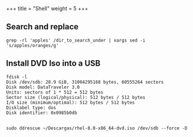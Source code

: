 +++
title = "Shell"
weight = 5
+++

## Search and replace

```
grep -rl 'apples' /dir_to_search_under | xargs sed -i 's/apples/oranges/g'
```

## Install DVD Iso into a USB

```
fdisk -l
Disk /dev/sdb: 28.9 GiB, 31004295168 bytes, 60555264 sectors
Disk model: DataTraveler 3.0
Units: sectors of 1 * 512 = 512 bytes
Sector size (logical/physical): 512 bytes / 512 bytes
I/O size (minimum/optimal): 512 bytes / 512 bytes
Disklabel type: dos
Disk identifier: 0x0985b0db


sudo ddrescue ~/Descargas/rhel-8.0-x86_64-dvd.iso /dev/sdb --force -D
```
